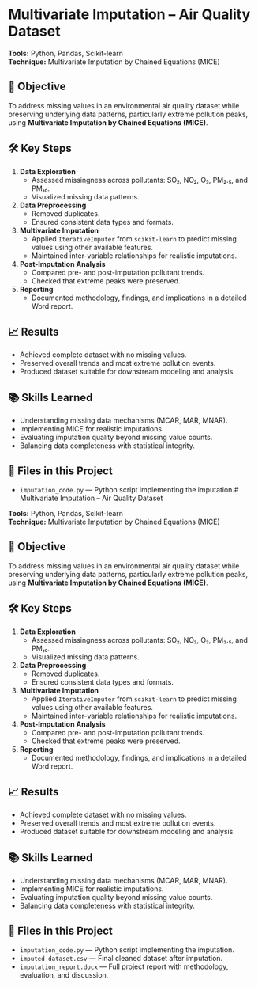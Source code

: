 # Multivariate Imputation – Air Quality Dataset

**Tools:** Python, Pandas, Scikit-learn  
**Technique:** Multivariate Imputation by Chained Equations (MICE)  

## 🎯 Objective
To address missing values in an environmental air quality dataset while preserving underlying data patterns, particularly extreme pollution peaks, using **Multivariate Imputation by Chained Equations (MICE)**.

## 🛠 Key Steps
1. **Data Exploration**
   - Assessed missingness across pollutants: SO₂, NO₂, O₃, PM₂.₅, and PM₁₀.
   - Visualized missing data patterns.
2. **Data Preprocessing**
   - Removed duplicates.
   - Ensured consistent data types and formats.
3. **Multivariate Imputation**
   - Applied `IterativeImputer` from `scikit-learn` to predict missing values using other available features.
   - Maintained inter-variable relationships for realistic imputations.
4. **Post-Imputation Analysis**
   - Compared pre- and post-imputation pollutant trends.
   - Checked that extreme peaks were preserved.
5. **Reporting**
   - Documented methodology, findings, and implications in a detailed Word report.

## 📈 Results
- Achieved complete dataset with no missing values.
- Preserved overall trends and most extreme pollution events.
- Produced dataset suitable for downstream modeling and analysis.

## 📚 Skills Learned
- Understanding missing data mechanisms (MCAR, MAR, MNAR).
- Implementing MICE for realistic imputations.
- Evaluating imputation quality beyond missing value counts.
- Balancing data completeness with statistical integrity.

## 📂 Files in this Project
- `imputation_code.py` — Python script implementing the imputation.# Multivariate Imputation – Air Quality Dataset

**Tools:** Python, Pandas, Scikit-learn  
**Technique:** Multivariate Imputation by Chained Equations (MICE)  

## 🎯 Objective
To address missing values in an environmental air quality dataset while preserving underlying data patterns, particularly extreme pollution peaks, using **Multivariate Imputation by Chained Equations (MICE)**.

## 🛠 Key Steps
1. **Data Exploration**
   - Assessed missingness across pollutants: SO₂, NO₂, O₃, PM₂.₅, and PM₁₀.
   - Visualized missing data patterns.
2. **Data Preprocessing**
   - Removed duplicates.
   - Ensured consistent data types and formats.
3. **Multivariate Imputation**
   - Applied `IterativeImputer` from `scikit-learn` to predict missing values using other available features.
   - Maintained inter-variable relationships for realistic imputations.
4. **Post-Imputation Analysis**
   - Compared pre- and post-imputation pollutant trends.
   - Checked that extreme peaks were preserved.
5. **Reporting**
   - Documented methodology, findings, and implications in a detailed Word report.

## 📈 Results
- Achieved complete dataset with no missing values.
- Preserved overall trends and most extreme pollution events.
- Produced dataset suitable for downstream modeling and analysis.

## 📚 Skills Learned
- Understanding missing data mechanisms (MCAR, MAR, MNAR).
- Implementing MICE for realistic imputations.
- Evaluating imputation quality beyond missing value counts.
- Balancing data completeness with statistical integrity.

## 📂 Files in this Project
- `imputation_code.py` — Python script implementing the imputation.
- `imputed_dataset.csv` — Final cleaned dataset after imputation.
- `imputation_report.docx` — Full project report with methodology, evaluation, and discussion.
